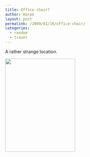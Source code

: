 ```yaml
---
title: Office chair?
author: Harpo
layout: post
permalink: /2009/01/16/office-chair/
categories:
  - random
  - travel
---
```

A rather strange location.

[<img src="http://harpojaeger.github.io/wp-content/uploads/2009/01/p-640-480-3da4ed7d-d282-413b-9c6d-d32af9e596e0.jpeg" alt="" width="225" height="300" class="alignnone size-full wp-image-364" />][1]

 [1]: http://harpojaeger.github.io/wp-content/uploads/2009/01/p-640-480-3da4ed7d-d282-413b-9c6d-d32af9e596e0.jpeg